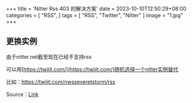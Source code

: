 +++
title = 'Nitter Rss 403 的解决方案'
date = 2023-10-10T12:50:29+08:00
categories = [
    "RSS",
]
tags = [
    "RSS",
    "Twitter",
    "Nitter"
]
image = "1.jpg"
+++

## 更换实例

由于nitter.net截至现在已经不支持rss

可以用[https://twiiit.com/](https://twiiit.com/)随机选择一个nitter实例替代

比如：https://twiiit.com/nwsseveretstorm/rss

Source：[Link](https://www.reddit.com/r/rss/comments/14wiof3/fyi_nitter_rss_feeds_working_again/ "Link")
